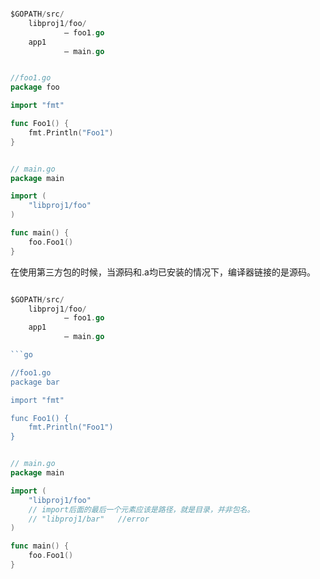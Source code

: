 ```go

$GOPATH/src/
    libproj1/foo/
            – foo1.go
    app1
            – main.go

```

```go

//foo1.go
package foo

import "fmt"

func Foo1() {
    fmt.Println("Foo1")
}

```

```go

// main.go
package main

import (
    "libproj1/foo"
)

func main() {
    foo.Foo1()
}

```

在使用第三方包的时候，当源码和.a均已安装的情况下，编译器链接的是源码。


```go

$GOPATH/src/
    libproj1/foo/
            – foo1.go
    app1
            – main.go

```go

//foo1.go
package bar

import "fmt"

func Foo1() {
    fmt.Println("Foo1")
}

```

```go

// main.go
package main

import (
    "libproj1/foo"
    // import后面的最后一个元素应该是路径，就是目录，并非包名。
    // "libproj1/bar"   //error
)

func main() {
    foo.Foo1()
}

```

